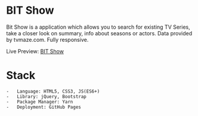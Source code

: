 # BIT Show

Bit Show is a application which allows you to search for existing TV
Series, take a closer look on summary, info about seasons or actors.
Data provided by tvmaze.com. Fully responsive.

Live Preview: [BIT Show](https://ivanbalic.github.io/bit-show/)

# Stack

    -   Language: HTML5, CSS3, JS(ES6+)
    -   Library: jQuery, Bootstrap
    -   Package Manager: Yarn
    -   Deployment: GitHub Pages
